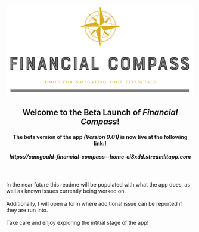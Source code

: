 <p align="center">
  <img
    src="https://github.com/CamGould/Financial_Compass/blob/main/supplemental/Top_logo-removebg.png?raw=true"
  >
</p>

<h2 align="center"> Welcome to the Beta Launch of <em>Financial Compass</em>!</h2>
<h4 align="center"> The beta version of the app <em>(Version 0.01)</em> is now live at the following link:</em>!</h4>
<h5 align="center">https://camgould-financial-compass--home-ci8xdd.streamlitapp.com</h5>
<br>
<br>
In the near future this readme will be populated with what the app does, as well as known issues currently being worked on.
<br>
<br>
Additionally, I will open a form where additional issue can be reported if they are run into.
<br>
<br>
Take care and enjoy exploring the intitial stage of the app!


